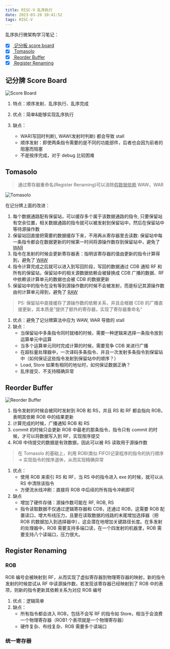 ```yaml
---
title: RISC-V 乱序执行
date: 2023-03-28 10:41:52
tags: RISC-V
---
```


乱序执行微架构学习笔记：

- [x] [ 记分板 score board ](https://zhuanlan.zhihu.com/p/496078836)
- [x] [ Tomasolo ](https://zhuanlan.zhihu.com/p/499978902)
- [x] [ Reorder Buffer ](https://zhuanlan.zhihu.com/p/501631371)
- [x] [ Register Renaming ](https://zhuanlan.zhihu.com/p/503257611)
<!--more-->

## 记分牌 Score Board

![Score Board](https://pic1.zhimg.com/80/v2-6b7e47a0ccd134bb87f058bc23ff2468_1440w.webp)

1. 特点：顺序发射、乱序执行、乱序完成
2. 优点：简单&能够实现乱序执行
3. 缺点：

   - WAR(写回时判断), WAW(发射时判断) 都会导致 stall
   - 顺序发射：即使两条指令需要的是不同的功能部件，后者也会因为前者的阻塞而阻塞
   - 不是按序完成，对于 debug 比较困难

## Tomasolo

> 通过寄存器重命名(Register Renaming)可以消除<u>假数据依赖</u> WAW，WAR

![Tomasolo](https://pic2.zhimg.com/80/v2-7c9ec91e4b9d9a052d39fcde3a2316c1_1440w.webp)

在记分牌上面的改进：

1. 每个数据通路配有保留站，可以缓存多个属于该数据通路的指令, 只要保留站有空余位置，相关数据通路的指令就可以被发射到保留站中，然后在保留站中等待源操作数
2. 保留站回直接把需要的数据缓存下来，不用再从寄存器里去读数: 保留站中每一条指令都会在数据更新的时候第一时间将源操作数存到保留站中，避免了 <u>WAR</u>
3. 指令在发射的时候会更新寄存器表：指明该寄存器的值由更新的指令计算得到，避免了 <u>WAW</u>
4. 指令计算完成之后就可以进入到写回阶段，写回的数据通过 CDB 通知 RF 和所有的保留站，保留站中的相关源数据依赖会被替换成 CDB 广播的数据、RF 中依赖该计算单元的数据也会被 CDB 的数据更新
5. 保留站中的指令在没有等到源操作数的时候不会被发射，而是标记其源操作数由何计算单元得到，避免了 <u>RAW</u>

> PS: 保留站中直接缓存了源操作数的依赖关系，并且会根据 CDB 的广播直接更新，其本质是”提供了额外的寄存器，实现了寄存器重命名“

1. 优点：避免了记分牌算法中应为 WAW, WAR 导致的 stall
2. 缺点：
   - 当保留站中多条指令同时就绪的时候，需要一种逻辑来选择一条指令放到运算单元中运算
   - 当多个运算单元同时完成计算的时候，需要竞争 CDB 来进行广播
   - 在超标量处理器中，一次译码多条指令、并且一次发射多条指令到保留站中（如何保证这些指令发射到保留站中的顺序？）
   - Load, Store 如果有相同的地址时，如何保证数据正确？
   - 乱序提交、不支持精确异常

## Reorder Buffer

![Reorder Buffer](https://pic3.zhimg.com/80/v2-252534106244ab82292e5b856f296a06_1440w.webp)

1. 指令发射的时候会被同时发射到 ROB 和 RS，并且 RS 和 RF 都会指向 ROB，表明其依赖 ROB 中的结果更新
2. 计算完成的时候，广播通知 ROB 和 RS
3. commit 的时候只会更新 ROB 中最老的那条指令，指令只有 commit 的时候，才可以将数据写入到 RF，实现按序提交
4. ROB 中待提交的数据是有效数据，因此可以被 RS 读取用于源操作数

> 在 Tomasolo 的基础上，利用 ROB(类似 FIFO)记录程序的指令的执行顺序 -> 实现指令的按序退休，从而实现精确异常

1. 优点：
   - 使用 ROB 来索引 RS 和 RF，当 RS 中的指令进入 exe 的时候，就可以从 RS 中清除该指令
   - 方便流水线冲刷：直接将 ROB 中后续的所有指令冲刷即可
2. 缺点
   - 增加了硬件存储：源操作数可能在 RF, ROB, RS
   - 指令读取数据不仅通过逻辑寄存器和 CDB，还通过 ROB，这需要 ROB 配置读口，增大布线压力，且要在读取数据的线路的末尾增加选择器（把 ROB 的数据加入到选择器中），这会潜在地增加关键路径长度。在多发射的处理器中，ROB 需要支持多端口读，在一个四发射的机器里，ROB 需要支持八个读端口，压力很大。

## Register Renaming

### ROB

ROB 编号会被映射到 RF，从而实现了虚拟寄存器到物理寄存器的映射，新的指令发射的时候尝试从 RF 中读源操作数，若发现该寄存器已经映射到了 ROB 中的表项，则新的指令更新其依赖关系为对应 ROB 编号

1. 优点：逻辑简单
2. 缺点：
   - 所有指令都会进入 ROB，包括不会写 RF 的指令如 Store，相当于会浪费一个物理寄存器（ROB1 个表项就是一个物理寄存器）
   - 硬件复杂、布线复杂、ROB 需要多个读端口

### 统一寄存器
